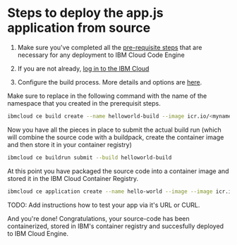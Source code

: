# Steps to deploy the app.js application from source

1. Make sure you've completed all the [pre-requisite steps](https://github.com/uwefassnacht/code-engine-samples/blob/main/README.md#pre-requisite-steps) that are necessary for any deployment to IBM Cloud Code Engine

2. If you are not already, [log in to the IBM Cloud](https://cloud.ibm.com/docs/cli?topic=cli-ibmcloud_cli#ibmcloud_login)

3. Configure the build process. More details and options are [here](https://cloud.ibm.com/docs/codeengine?topic=codeengine-build-image#build-create-cli).

Make sure to replace <mynamespace> in the following command with the name of the namespace that you created in the prerequisit steps.

```bash
ibmcloud ce build create --name helloworld-build --image icr.io/<mynamespace>/codeengine-helloworld --registry-secret myregistry --source https://github.com/uwefassnacht/code-engine-samples --context-dir deploy-app-from-source/hello-world-app --strategy buildpacks
```

Now you have all the pieces in place to submit the actual build run (which will combine the source code with a buildpack, create the container image and then store it in your container registry)

```bash
ibmcloud ce buildrun submit --build helloworld-build
```

At this point you have packaged the source code into a container image and stored it in the IBM Cloud Container Registry. 

```bash
ibmcloud ce application create --name hello-world --image --image icr.io/<mynamespace>/codeengine-helloworld --registry-secret myregistry
```

TODO: Add instructions how to test your app via it's URL or CURL.

And you're done! Congratulations, your source-code has been containerized, stored in IBM's container registry and succesfully deployed to IBM Cloud Engine.
